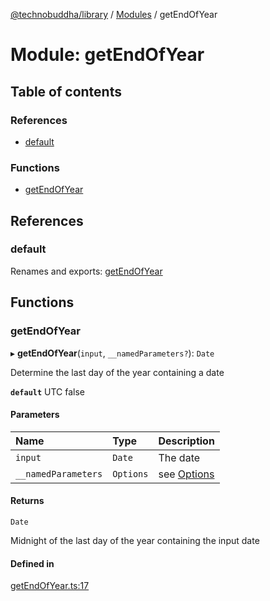 [@technobuddha/library](../../README.md) / [Modules](../Modules.md) / getEndOfYear

# Module: getEndOfYear

## Table of contents

### References

- [default](getEndOfYear.md#default)

### Functions

- [getEndOfYear](getEndOfYear.md#getendofyear)

## References

### default

Renames and exports: [getEndOfYear](getEndOfYear.md#getendofyear)

## Functions

### getEndOfYear

▸ **getEndOfYear**(`input`, `__namedParameters?`): `Date`

Determine the last day of the year containing a date

**`default`** UTC false

#### Parameters

| Name | Type | Description |
| :------ | :------ | :------ |
| `input` | `Date` | The date |
| `__namedParameters` | `Options` | see [Options](almostEquals.md#options) |

#### Returns

`Date`

Midnight of the last day of the year containing the input date

#### Defined in

[getEndOfYear.ts:17](../../src/getEndOfYear.ts#L17)
